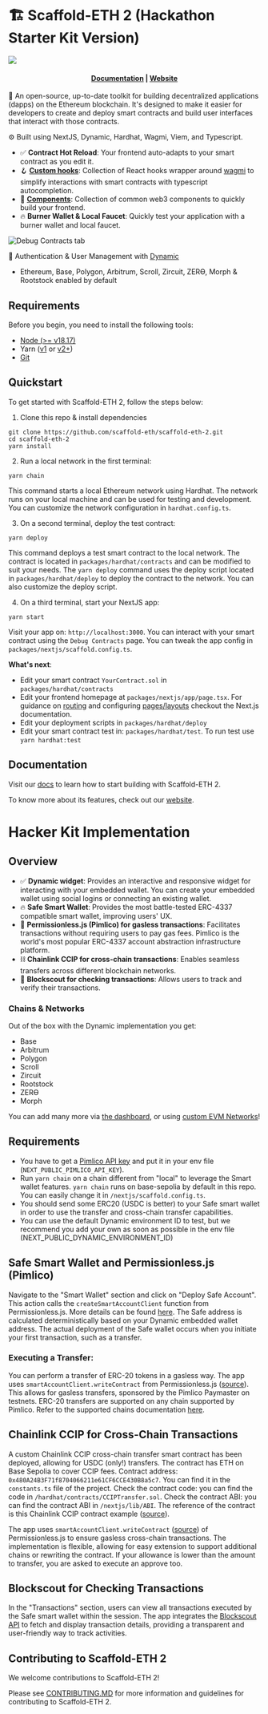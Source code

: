 # 🏗 Scaffold-ETH 2 (Hackathon Starter Kit Version)

![](./banner.png)

<h4 align="center">
  <a href="https://docs.scaffoldeth.io">Documentation</a> |
  <a href="https://scaffoldeth.io">Website</a>
</h4>

🧪 An open-source, up-to-date toolkit for building decentralized applications (dapps) on the Ethereum blockchain. It's designed to make it easier for developers to create and deploy smart contracts and build user interfaces that interact with those contracts.

⚙️ Built using NextJS, Dynamic, Hardhat, Wagmi, Viem, and Typescript.

- ✅ **Contract Hot Reload**: Your frontend auto-adapts to your smart contract as you edit it.
- 🪝 **[Custom hooks](https://docs.scaffoldeth.io/hooks/)**: Collection of React hooks wrapper around [wagmi](https://wagmi.sh/) to simplify interactions with smart contracts with typescript autocompletion.
- 🧱 [**Components**](https://docs.scaffoldeth.io/components/): Collection of common web3 components to quickly build your frontend.
- 🔥 **Burner Wallet & Local Faucet**: Quickly test your application with a burner wallet and local faucet.

![Debug Contracts tab](https://github.com/scaffold-eth/scaffold-eth-2/assets/55535804/b237af0c-5027-4849-a5c1-2e31495cccb1)

🔐 Authentication & User Management with [Dynamic](https://dynamic.xyz/)

- Ethereum, Base, Polygon, Arbitrum, Scroll, Zircuit, ZERϴ, Morph & Rootstock enabled by default

## Requirements

Before you begin, you need to install the following tools:

- [Node (>= v18.17)](https://nodejs.org/en/download/)
- Yarn ([v1](https://classic.yarnpkg.com/en/docs/install/) or [v2+](https://yarnpkg.com/getting-started/install))
- [Git](https://git-scm.com/downloads)

## Quickstart

To get started with Scaffold-ETH 2, follow the steps below:

1. Clone this repo & install dependencies

```
git clone https://github.com/scaffold-eth/scaffold-eth-2.git
cd scaffold-eth-2
yarn install
```

2. Run a local network in the first terminal:

```
yarn chain
```

This command starts a local Ethereum network using Hardhat. The network runs on your local machine and can be used for testing and development. You can customize the network configuration in `hardhat.config.ts`.

3. On a second terminal, deploy the test contract:

```
yarn deploy
```

This command deploys a test smart contract to the local network. The contract is located in `packages/hardhat/contracts` and can be modified to suit your needs. The `yarn deploy` command uses the deploy script located in `packages/hardhat/deploy` to deploy the contract to the network. You can also customize the deploy script.

4. On a third terminal, start your NextJS app:

```
yarn start
```

Visit your app on: `http://localhost:3000`. You can interact with your smart contract using the `Debug Contracts` page. You can tweak the app config in `packages/nextjs/scaffold.config.ts`.

**What's next**:

- Edit your smart contract `YourContract.sol` in `packages/hardhat/contracts`
- Edit your frontend homepage at `packages/nextjs/app/page.tsx`. For guidance on [routing](https://nextjs.org/docs/app/building-your-application/routing/defining-routes) and configuring [pages/layouts](https://nextjs.org/docs/app/building-your-application/routing/pages-and-layouts) checkout the Next.js documentation.
- Edit your deployment scripts in `packages/hardhat/deploy`
- Edit your smart contract test in: `packages/hardhat/test`. To run test use `yarn hardhat:test`

## Documentation

Visit our [docs](https://docs.scaffoldeth.io) to learn how to start building with Scaffold-ETH 2.

To know more about its features, check out our [website](https://scaffoldeth.io).

# Hacker Kit Implementation

## Overview

- ✅ **Dynamic widget**: Provides an interactive and responsive widget for interacting with your embedded wallet. You can create your embedded wallet using social logins or connecting an existing wallet.
- 🔥 **Safe Smart Wallet**: Provides the most battle-tested ERC-4337 compatible smart wallet, improving users' UX.
- 📱 **Permissionless.js (Pimlico) for gasless transactions**: Facilitates transactions without requiring users to pay gas fees. Pimlico is the world's most popular ERC-4337 account abstraction infrastructure platform.
- ⛓ **Chainlink CCIP for cross-chain transactions**: Enables seamless transfers across different blockchain networks.
- 🔗 **Blockscout for checking transactions**: Allows users to track and verify their transactions.

### Chains & Networks

Out of the box with the Dynamic implementation you get:

- Base
- Arbitrum
- Polygon
- Scroll
- Zircuit
- Rootstock
- ZERϴ
- Morph

You can add many more via [the dashboard](https://app.dynamic.xyz/dashboard/chains-and-networks), or using [custom EVM Networks](https://docs.dynamic.xyz/chains/evmNetwork)!

## Requirements

- You have to get a [Pimlico API key](https://dashboard.pimlico.io/sign-in) and put it in your env file (`NEXT_PUBLIC_PIMLICO_API_KEY`).
- Run `yarn chain` on a chain different from "local" to leverage the Smart wallet features. `yarn chain` runs on base-sepolia by default in this repo. You can easily change it in `/nextjs/scaffold.config.ts`.
- You should send some ERC20 (USDC is better) to your Safe smart wallet in order to use the transfer and cross-chain transfer capabilities.
- You can use the default Dynamic environment ID to test, but we recommend you add your own as soon as possible in the env file (NEXT_PUBLIC_DYNAMIC_ENVIRONMENT_ID)

## Safe Smart Wallet and Permissionless.js (Pimlico)

Navigate to the "Smart Wallet" section and click on "Deploy Safe Account".
This action calls the `createSmartAccountClient` function from Permissionless.js. More details can be found [here](https://docs.pimlico.io/permissionless/how-to/signers/privy#create-the-smartaccountclient).
The Safe address is calculated deterministically based on your Dynamic embedded wallet address.
The actual deployment of the Safe wallet occurs when you initiate your first transaction, such as a transfer.

### Executing a Transfer:

You can perform a transfer of ERC-20 tokens in a gasless way. The app uses `smartAccountClient.writeContract` from Permissionless.js ([source](https://docs.pimlico.io/permissionless/reference/smart-account-actions/writeContract)). This allows for gasless transfers, sponsored by the Pimlico Paymaster on testnets.
ERC-20 transfers are supported on any chain supported by Pimlico. Refer to the supported chains documentation [here](https://docs.pimlico.io/infra/bundler/bundler-errors/chain-not-supported#adding-new-chains).

## Chainlink CCIP for Cross-Chain Transactions

A custom Chainlink CCIP cross-chain transfer smart contract has been deployed, allowing for USDC (only!) transfers.
The contract has ETH on Base Sepolia to cover CCIP fees.
Contract address: `0x480A24B3F71f8704066211e61CF6CCE430B8a5c7`. You can find it in the `constants.ts` file of the project.
Check the contract code: you can find the code in `/hardhat/contracts/CCIPTransfer.sol`.
Check the contract ABI: you can find the contract ABI in `/nextjs/lib/ABI`.
The reference of the contract is this Chainlink CCIP contract example ([source](https://docs.chain.link/ccip/tutorials/cross-chain-tokens)).

The app uses `smartAccountClient.writeContract` ([source](https://docs.pimlico.io/permissionless/reference/smart-account-actions/writeContract)) of Permissionless.js to ensure gasless cross-chain transactions.
The implementation is flexible, allowing for easy extension to support additional chains or rewriting the contract.
If your allowance is lower than the amount to transfer, you are asked to execute an approve too.

## Blockscout for Checking Transactions

In the "Transactions" section, users can view all transactions executed by the Safe smart wallet within the session. The app integrates the [Blockscout API](https://docs.blockscout.com/for-users/api) to fetch and display transaction details, providing a transparent and user-friendly way to track activities.

## Contributing to Scaffold-ETH 2

We welcome contributions to Scaffold-ETH 2!

Please see [CONTRIBUTING.MD](https://github.com/scaffold-eth/scaffold-eth-2/blob/main/CONTRIBUTING.md) for more information and guidelines for contributing to Scaffold-ETH 2.
